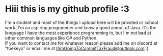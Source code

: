 # Hiii this is my github profile :3 
I'm a student and most of the things I upload here will be privated or school work. I'm an aspiring programmer and know a good amout of Java. It's the language I have the most experience programming in, but I'm not bad at other common languages like C# and Python.
<br>
If you want to contact me for whatever reason please add me on discord at "toekeyo" or email me at IAmGoingToCommitTaxFraud@outlook.com :)

<!--
**Tokwo/Tokwo** is a ✨ _special_ ✨ repository because its `README.md` (this file) appears on your GitHub profile.

Here are some ideas to get you started:

- 🔭 I’m currently working on ...
- 🌱 I’m currently learning ...
- 👯 I’m looking to collaborate on ...
- 🤔 I’m looking for help with ...
- 💬 Ask me about ...
- 📫 How to reach me: ...
- 😄 Pronouns: ...
- ⚡ Fun fact: ...
-->
